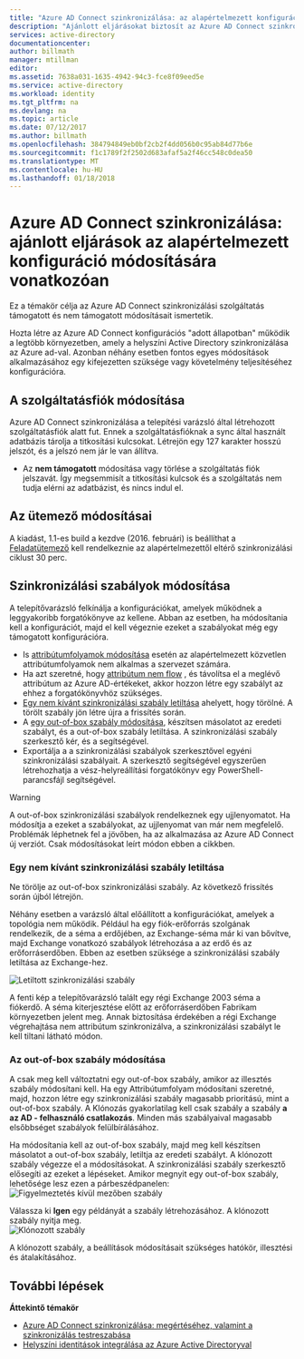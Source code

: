 ```yaml
---
title: "Azure AD Connect szinkronizálása: az alapértelmezett konfiguráció módosításának |} Microsoft Docs"
description: "Ajánlott eljárásokat biztosít az Azure AD Connect szinkronizálási szolgáltatás az alapértelmezett konfiguráció módosításának."
services: active-directory
documentationcenter: 
author: billmath
manager: mtillman
editor: 
ms.assetid: 7638a031-1635-4942-94c3-fce8f09eed5e
ms.service: active-directory
ms.workload: identity
ms.tgt_pltfrm: na
ms.devlang: na
ms.topic: article
ms.date: 07/12/2017
ms.author: billmath
ms.openlocfilehash: 384794849eb0bf2cb2f4dd056b0c95ab84d77b6e
ms.sourcegitcommit: f1c1789f2f2502d683afaf5a2f46cc548c0dea50
ms.translationtype: MT
ms.contentlocale: hu-HU
ms.lasthandoff: 01/18/2018
---
```

# <a name="azure-ad-connect-sync-best-practices-for-changing-the-default-configuration"></a>Azure AD Connect szinkronizálása: ajánlott eljárások az alapértelmezett konfiguráció módosítására vonatkozóan
Ez a témakör célja az Azure AD Connect szinkronizálási szolgáltatás támogatott és nem támogatott módosításait ismertetik.

Hozta létre az Azure AD Connect konfigurációs "adott állapotban" működik a legtöbb környezetben, amely a helyszíni Active Directory szinkronizálása az Azure ad-val. Azonban néhány esetben fontos egyes módosítások alkalmazásához egy kifejezetten szüksége vagy követelmény teljesítéséhez konfigurációra.

## <a name="changes-to-the-service-account"></a>A szolgáltatásfiók módosítása
Azure AD Connect szinkronizálása a telepítési varázsló által létrehozott szolgáltatásfiók alatt fut. Ennek a szolgáltatásfióknak a sync által használt adatbázis tárolja a titkosítási kulcsokat. Létrejön egy 127 karakter hosszú jelszót, és a jelszó nem jár le van állítva.

* Az **nem támogatott** módosítása vagy törlése a szolgáltatás fiók jelszavát. Így megsemmisít a titkosítási kulcsok és a szolgáltatás nem tudja elérni az adatbázist, és nincs indul el.

## <a name="changes-to-the-scheduler"></a>Az ütemező módosításai
A kiadást, 1.1-es build a kezdve (2016. februári) is beállíthat a [Feladatütemező](active-directory-aadconnectsync-feature-scheduler.md) kell rendelkeznie az alapértelmezettől eltérő szinkronizálási ciklust 30 perc.

## <a name="changes-to-synchronization-rules"></a>Szinkronizálási szabályok módosítása
A telepítővarázsló felkínálja a konfigurációkat, amelyek működnek a leggyakoribb forgatókönyve az kellene. Abban az esetben, ha módosítania kell a konfigurációt, majd el kell végeznie ezeket a szabályokat még egy támogatott konfigurációra.

* Is [attribútumfolyamok módosítása](active-directory-aadconnectsync-change-the-configuration.md#other-common-attribute-flow-changes) esetén az alapértelmezett közvetlen attribútumfolyamok nem alkalmas a szervezet számára.
* Ha azt szeretné, hogy [attribútum nem flow](active-directory-aadconnectsync-change-the-configuration.md#do-not-flow-an-attribute) , és távolítsa el a meglévő attribútum az Azure AD-értékeket, akkor hozzon létre egy szabályt az ehhez a forgatókönyvhöz szükséges.
* [Egy nem kívánt szinkronizálási szabály letiltása](#disable-an-unwanted-sync-rule) ahelyett, hogy törölné. A törölt szabály jön létre újra a frissítés során.
* A [egy out-of-box szabály módosítása](#change-an-out-of-box-rule), készítsen másolatot az eredeti szabályt, és a out-of-box szabály letiltása. A szinkronizálási szabály szerkesztő kér, és a segítségével.
* Exportálja a a szinkronizálási szabályok szerkesztővel egyéni szinkronizálási szabályait. A szerkesztő segítségével egyszerűen létrehozhatja a vész-helyreállítási forgatókönyv egy PowerShell-parancsfájl segítségével.

> [!WARNING]
> A out-of-box szinkronizálási szabályok rendelkeznek egy ujjlenyomatot. Ha módosítja a ezeket a szabályokat, az ujjlenyomat van már nem megfelelő. Problémák léphetnek fel a jövőben, ha az alkalmazása az Azure AD Connect új verziót. Csak módosításokat leírt módon ebben a cikkben.

### <a name="disable-an-unwanted-sync-rule"></a>Egy nem kívánt szinkronizálási szabály letiltása
Ne törölje az out-of-box szinkronizálási szabály. Az következő frissítés során újból létrejön.

Néhány esetben a varázsló által előállított a konfigurációkat, amelyek a topológia nem működik. Például ha egy fiók-erőforrás szolgának rendelkezik, de a séma a erdőjében, az Exchange-séma már ki van bővítve, majd Exchange vonatkozó szabályok létrehozása a az erdő és az erőforráserdőben. Ebben az esetben szüksége a szinkronizálási szabály letiltása az Exchange-hez.

![Letiltott szinkronizálási szabály](./media/active-directory-aadconnectsync-best-practices-changing-default-configuration/exchangedisabledrule.png)

A fenti kép a telepítővarázsló talált egy régi Exchange 2003 séma a fiókerdő. A séma kiterjesztése előtt az erőforráserdőben Fabrikam környezetben jelent meg. Annak biztosítása érdekében a régi Exchange végrehajtása nem attribútum szinkronizálva, a szinkronizálási szabályt le kell tiltani látható módon.

### <a name="change-an-out-of-box-rule"></a>Az out-of-box szabály módosítása
A csak meg kell változtatni egy out-of-box szabály, amikor az illesztés szabály módosítani kell. Ha egy Attribútumfolyam módosítani szeretné, majd, hozzon létre egy szinkronizálási szabály magasabb prioritású, mint a out-of-box szabály. A Klónozás gyakorlatilag kell csak szabály a szabály **a az AD - felhasználó csatlakozás**. Minden más szabályaival magasabb elsőbbséget szabályok felülbírálásához.

Ha módosítania kell az out-of-box szabály, majd meg kell készítsen másolatot a out-of-box szabály, letiltja az eredeti szabályt. A klónozott szabály végezze el a módosításokat. A szinkronizálási szabály szerkesztő elősegíti az ezeket a lépéseket. Amikor megnyit egy out-of-box szabály, lehetősége lesz ezen a párbeszédpanelen:  
![Figyelmeztetés kívül mezőben szabály](./media/active-directory-aadconnectsync-best-practices-changing-default-configuration/warningoutofboxrule.png)

Válassza ki **Igen** egy példányát a szabály létrehozásához. A klónozott szabály nyitja meg.  
![Klónozott szabály](./media/active-directory-aadconnectsync-best-practices-changing-default-configuration/clonedrule.png)

A klónozott szabály, a beállítások módosításait szükséges hatókör, illesztési és átalakításához.

## <a name="next-steps"></a>További lépések
**Áttekintő témakör**

* [Azure AD Connect szinkronizálása: megértéséhez, valamint a szinkronizálás testreszabása](active-directory-aadconnectsync-whatis.md)
* [Helyszíni identitások integrálása az Azure Active Directoryval](active-directory-aadconnect.md)
